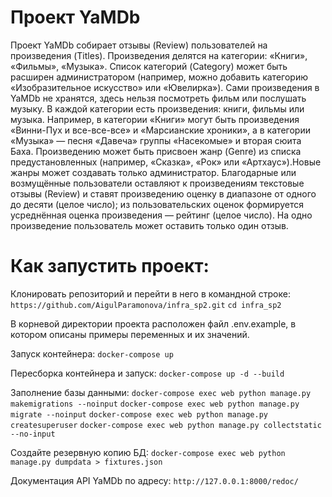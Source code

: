 # Проект YaMDb
Проект YaMDb собирает отзывы (Review) пользователей на произведения (Titles). 
Произведения делятся на категории: «Книги», «Фильмы», «Музыка». Список категорий (Category) 
может быть расширен администратором (например, можно добавить категорию «Изобразительное 
искусство» или «Ювелирка»).
Сами произведения в YaMDb не хранятся, здесь нельзя посмотреть фильм или послушать музыку.
В каждой категории есть произведения: книги, фильмы или музыка. Например, в категории «Книги» 
могут быть произведения «Винни-Пух и все-все-все» и «Марсианские хроники», а в категории «Музыка» — 
песня «Давеча» группы «Насекомые» и вторая сюита Баха.
Произведению может быть присвоен жанр (Genre) из списка предустановленных (например, «Сказка», 
«Рок» или «Артхаус»).Новые жанры может создавать только администратор.
Благодарные или возмущённые пользователи оставляют к произведениям текстовые отзывы (Review) 
и ставят произведению оценку в диапазоне от одного до десяти (целое число); из пользовательских 
оценок формируется усреднённая оценка произведения — рейтинг (целое число). 
На одно произведение пользователь может оставить только один отзыв.


# Как запустить проект:
Клонировать репозиторий и перейти в него в командной строке:
`https://github.com/AigulParamonova/infra_sp2.git`
`cd infra_sp2`

В корневой директории проекта расположен файл .env.example, в котором описаны примеры переменных и их значений.

Запуск контейнера:
`docker-compose up`

Пересборка контейнера и запуск:
`docker-compose up -d --build`

Заполнение базы данными:
`docker-compose exec web python manage.py makemigrations --noinput`
`docker-compose exec web python manage.py migrate --noinput`
`docker-compose exec web python manage.py createsuperuser`
`docker-compose exec web python manage.py collectstatic --no-input`

Создайте резервную копию БД:
`docker-compose exec web python manage.py dumpdata > fixtures.json`

Документация API YaMDb по адресу:
`http://127.0.0.1:8000/redoc/`
